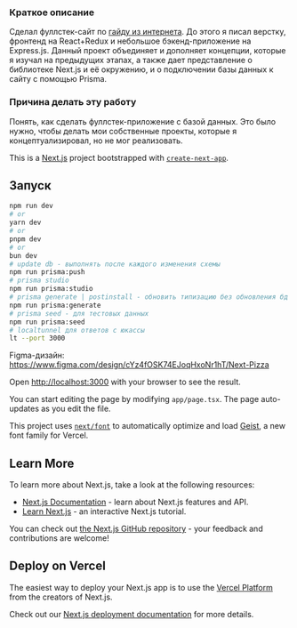 ### Краткое описание
Сделал фуллстек-сайт по [гайду из интернета](https://www.youtube.com/watch?v=GUwizGbY4cc). До этого я писал верстку, фронтенд на React+Redux и небольшое бэкенд-приложение на Express.js. Данный проект объединяет и дополняет концепции, которые я изучал на предыдущих этапах, а также дает представление о библиотеке Next.js и её окружению, и о подключении базы данных к сайту с помощью Prisma. 
### Причина делать эту работу
Понять, как сделать фуллстек-приложение с базой данных. Это было нужно, чтобы делать мои собственные проекты, которые я концептуализировал, но не мог реализовать.


This is a [Next.js](https://nextjs.org) project bootstrapped with [`create-next-app`](https://nextjs.org/docs/app/api-reference/cli/create-next-app).

## Запуск

```bash
npm run dev
# or
yarn dev
# or
pnpm dev
# or
bun dev
# update db - выполнять после каждого изменения схемы
npm run prisma:push
# prisma studio
npm run prisma:studio
# prisma generate | postinstall - обновить типизацию без обновления бд (вместо пуш)
npm run prisma:generate
# prisma seed - для тестовых данных
npm run prisma:seed
# localtunnel для ответов с юкассы
lt --port 3000
```
Figma-дизайн: https://www.figma.com/design/cYz4fOSK74EJoqHxoNr1hT/Next-Pizza

Open [http://localhost:3000](http://localhost:3000) with your browser to see the result.

You can start editing the page by modifying `app/page.tsx`. The page auto-updates as you edit the file.

This project uses [`next/font`](https://nextjs.org/docs/app/building-your-application/optimizing/fonts) to automatically optimize and load [Geist](https://vercel.com/font), a new font family for Vercel.

## Learn More

To learn more about Next.js, take a look at the following resources:

- [Next.js Documentation](https://nextjs.org/docs) - learn about Next.js features and API.
- [Learn Next.js](https://nextjs.org/learn) - an interactive Next.js tutorial.

You can check out [the Next.js GitHub repository](https://github.com/vercel/next.js) - your feedback and contributions are welcome!

## Deploy on Vercel

The easiest way to deploy your Next.js app is to use the [Vercel Platform](https://vercel.com/new?utm_medium=default-template&filter=next.js&utm_source=create-next-app&utm_campaign=create-next-app-readme) from the creators of Next.js.

Check out our [Next.js deployment documentation](https://nextjs.org/docs/app/building-your-application/deploying) for more details.
